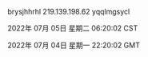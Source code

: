 brysjhhrhl 219.139.198.62 yqqlmgsycl

2022年 07月 05日 星期二 06:20:02 CST

2022年 07月 04日 星期一 22:20:02 GMT
